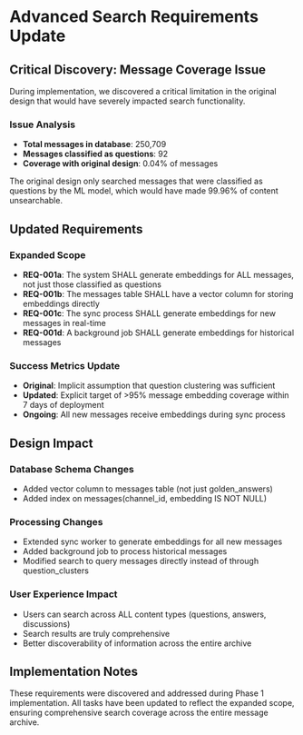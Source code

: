 # Advanced Search Requirements Update

## Critical Discovery: Message Coverage Issue

During implementation, we discovered a critical limitation in the original design that would have severely impacted search functionality.

### Issue Analysis
- **Total messages in database**: 250,709
- **Messages classified as questions**: 92
- **Coverage with original design**: 0.04% of messages

The original design only searched messages that were classified as questions by the ML model, which would have made 99.96% of content unsearchable.

## Updated Requirements

### Expanded Scope
- **REQ-001a**: The system SHALL generate embeddings for ALL messages, not just those classified as questions
- **REQ-001b**: The messages table SHALL have a vector column for storing embeddings directly
- **REQ-001c**: The sync process SHALL generate embeddings for new messages in real-time
- **REQ-001d**: A background job SHALL generate embeddings for historical messages

### Success Metrics Update
- **Original**: Implicit assumption that question clustering was sufficient
- **Updated**: Explicit target of >95% message embedding coverage within 7 days of deployment
- **Ongoing**: All new messages receive embeddings during sync process

## Design Impact

### Database Schema Changes
- Added vector column to messages table (not just golden_answers)
- Added index on messages(channel_id, embedding IS NOT NULL)

### Processing Changes
- Extended sync worker to generate embeddings for all new messages
- Added background job to process historical messages
- Modified search to query messages directly instead of through question_clusters

### User Experience Impact
- Users can search across ALL content types (questions, answers, discussions)
- Search results are truly comprehensive
- Better discoverability of information across the entire archive

## Implementation Notes

These requirements were discovered and addressed during Phase 1 implementation. All tasks have been updated to reflect the expanded scope, ensuring comprehensive search coverage across the entire message archive.